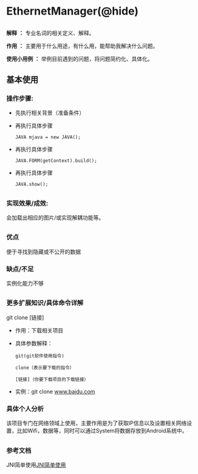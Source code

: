 # EthernetManager(@hide) #

##

**解释** **：**  专业名词的相关定义、解释。

**作用** **：** 主要用于什么用途，有什么用，能帮助我解决什么问题。

**使用小用例** **：** 举例目前遇到的问题，将问题简约化、具体化。

##

## 基本使用 ##

### 操作步骤: ###

- 先执行相关背景（准备条件）
- 再执行具体步骤

	`JAVA mjava = new JAVA();`
- 再执行具体步骤

	`JAVA.FORM(getContext).build();`
- 再执行具体步骤

	`JAVA.show();`
##

### 实现效果/成效: ###

会加载出相应的图片/或实现解耦功能等。
	
##

### 优点 ###

便于寻找到隐藏或不公开的数据

### 缺点/不足 ###

实例化能力不够

##

### 更多扩展知识/具体命令详解 ###

git clone [链接]

- 作用：下载相关项目
- 具体参数解释：


	`git(git软件使用指令) `

	`clone（表示要下载的指令）`
	
	`[链接]（你要下载项目的下载链接）`

- 实例：git clone www.baidu.com
 

### 具体个人分析 ###

该项目专门在网络领域上使用，主要作用是为了获取IP信息以及设置相关网络设置，比如Wifi，数据等，同时可以通过System将数据存放到Android系统中。

##

### 参考文档 ###

JNI简单使用[JNI简单使用](www.baidu.com)